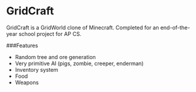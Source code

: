 GridCraft
=========
GridCraft is a GridWorld clone of Minecraft.
Completed for an end-of-the-year school project for AP CS.

###Features
* Random tree and ore generation
* Very primitive AI (pigs, zombie, creeper, enderman)
* Inventory system 
* Food
* Weapons
